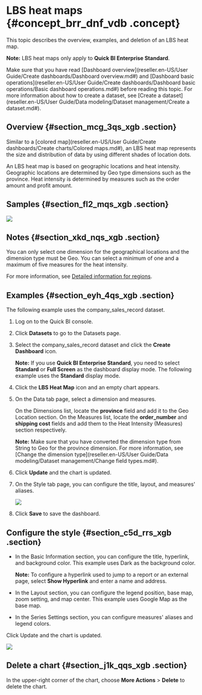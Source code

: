 # LBS heat maps {#concept_brr_dnf_vdb .concept}

This topic describes the overview, examples, and deletion of an LBS heat map.

**Note:** LBS heat maps only apply to **Quick BI Enterprise Standard**.

Make sure that you have read [Dashboard overview](reseller.en-US/User Guide/Create dashboards/Dashboard overview.md#) and [Dashboard basic operations](reseller.en-US/User Guide/Create dashboards/Dashboard basic operations/Basic dashboard operations.md#) before reading this topic. For more information about how to create a dataset, see [Create a dataset](reseller.en-US/User Guide/Data modeling/Dataset management/Create a dataset.md#).

## Overview {#section_mcg_3qs_xgb .section}

Similar to a [colored map](reseller.en-US/User Guide/Create dashboards/Create charts/Colored maps.md#), an LBS heat map represents the size and distribution of data by using different shades of location dots.

An LBS heat map is based on geographic locations and heat intensity. Geographic locations are determined by Geo type dimensions such as the province. Heat intensity is determined by measures such as the order amount and profit amount.

## Samples {#section_fl2_mqs_xgb .section}

![](http://static-aliyun-doc.oss-cn-hangzhou.aliyuncs.com/assets/img/9144/156404674539681_en-US.png)

## Notes {#section_xkd_nqs_xgb .section}

You can only select one dimension for the geographical locations and the dimension type must be Geo. You can select a minimum of one and a maximum of five measures for the heat intensity.

For more information, see [Detailed information for regions](http://docs-aliyun.cn-hangzhou.oss.aliyun-inc.com/assets/attach/48322/cn_zh/1534241743586/%E5%90%84%E5%9C%B0%E5%8C%BA%E8%AF%A6%E7%BB%86%E4%BF%A1%E6%81%AF%E5%AF%B9%E7%85%A7%E8%A1%A8.xls).

## Examples {#section_eyh_4qs_xgb .section}

The following example uses the company\_sales\_record dataset.

1.  Log on to the Quick BI console.
2.  Click **Datasets** to go to the Datasets page.
3.  Select the company\_sales\_record dataset and click the **Create Dashboard** icon.

    **Note:** If you use **Quick BI Enterprise Standard**, you need to select **Standard** or **Full Screen** as the dashboard display mode. The following example uses the **Standard** display mode.

4.  Click the **LBS Heat Map** icon and an empty chart appears.
5.  On the Data tab page, select a dimension and measures.

    On the Dimensions list, locate the **province** field and add it to the Geo Location section. On the Measures list, locate the **order\_number** and **shipping cost** fields and add them to the Heat Intensity \(Measures\) section respectively.

    **Note:** Make sure that you have converted the dimension type from String to Geo for the province dimension. For more information, see [Change the dimension type](reseller.en-US/User Guide/Data modeling/Dataset management/Change field types.md#).

6.  Click **Update** and the chart is updated.
7.  On the Style tab page, you can configure the title, layout, and measures' aliases.

    ![](http://static-aliyun-doc.oss-cn-hangzhou.aliyuncs.com/assets/img/9144/15640467451866_en-US.png)

8.  Click **Save** to save the dashboard.

## Configure the style {#section_c5d_rrs_xgb .section}

-   In the Basic Information section, you can configure the title, hyperlink, and background color. This example uses Dark as the background color.

    **Note:** To configure a hyperlink used to jump to a report or an external page, select **Show Hyperlink** and enter a name and address.

-   In the Layout section, you can configure the legend position, base map, zoom setting, and map center. This example uses Google Map as the base map.
-   In the Series Settings section, you can configure measures' aliases and legend colors.

Click Update and the chart is updated.

![](http://static-aliyun-doc.oss-cn-hangzhou.aliyuncs.com/assets/img/9144/156404674539682_en-US.png)

## Delete a chart {#section_j1k_qqs_xgb .section}

In the upper-right corner of the chart, choose **More Actions** \> **Delete** to delete the chart.

